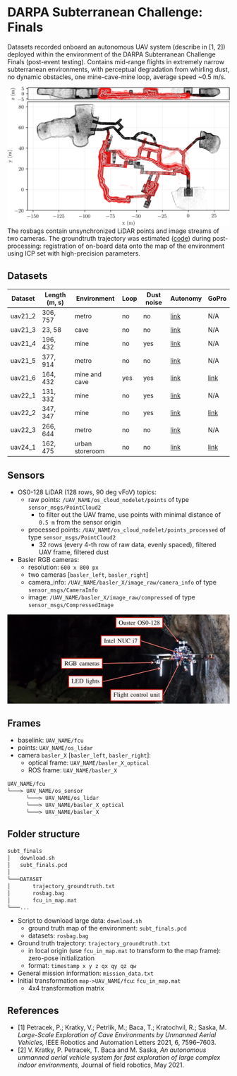 # DARPA Subterranean Challenge: Finals

Datasets recorded onboard an autonomous UAV system (describe in [1, 2]) deployed within the environment of the DARPA Subterranean Challenge Finals (post-event testing).
Contains mid-range flights in extremely narrow subterranean environments, with perceptual degradation from whirling dust, no dynamic obstacles, one mine-cave-mine loop, average speed ~0.5 m/s.

![](.fig/subt_finals.png)
The rosbags contain unsynchronized LiDAR points and image streams of two cameras.
The groundtruth trajectory was estimated ([code](https://github.com/ctu-mrs/mrs_pcl_tools/blob/master/src/executables/EstimateLidarSlamDrift.cpp)) during post-processing: registration of on-board data onto the map of the environment using ICP set with high-precision parameters.

## Datasets
| Dataset        | Length (m, s)    | Environment       | Loop   | Dust noise       | Autonomy                               | GoPro                                  |
| ---------      | ---------------- | ----------------- | ------ | ---------------- | -------------------------------------- | -------------------------------------- |
| uav21_2        | 306, 757         | metro             | no     | no               | [link](https://youtu.be/tkGsCteX3Ns)   | N/A                                    |
| uav21_3        | 23, 58           | cave              | no     | no               | [link](https://youtu.be/OOW50sTCzLY)   | N/A                                    |
| uav21_4        | 196, 432         | mine              | no     | yes              | [link](https://youtu.be/sCGyxbgCa_E)   | N/A                                    |
| uav21_5        | 377, 914         | metro             | no     | no               | [link](https://youtu.be/alTvBpJoxpw)   | N/A                                    |
| uav21_6        | 164, 432         | mine and cave     | yes    | yes              | [link](https://youtu.be/WG3CthG6XuU)   | [link](https://youtu.be/7MFX66mnS50)   |
| uav22_1        | 131, 332         | mine              | no     | yes              | [link](https://youtu.be/u2O5nsBRvBU)   | N/A                                    |
| uav22_2        | 347, 347         | mine              | no     | yes              | [link](https://youtu.be/MNnfMZDNs-w)   | [link](https://youtu.be/H9P09uPBGps)   |
| uav22_3        | 266, 644         | metro             | no     | no               | [link](https://youtu.be/HepOcH5c1Jg)   | N/A                                    |
| uav24_1        | 162, 475         | urban storeroom   | no     | no               | [link](https://youtu.be/lcehGjB4-HI)   | [link](https://youtu.be/aFqolM6R-4s)   |

## Sensors
- OS0-128 LiDAR (128 rows, 90 deg vFoV) topics:
  - raw points: `/UAV_NAME/os_cloud_nodelet/points` of type `sensor_msgs/PointCloud2`
    - to filter out the UAV frame, use points with minimal distance of `0.5 m` from the sensor origin
  - processed points: `/UAV_NAME/os_cloud_nodelet/points_processed` of type `sensor_msgs/PointCloud2`
    - 32 rows (every 4-th row of raw data, evenly spaced), filtered UAV frame, filtered dust
- Basler RGB cameras:
  - resolution: `600 x 800 px`
  - two cameras [`basler_left`, `basler_right`]
  - camera_info: `/UAV_NAME/basler_X/image_raw/camera_info` of type `sensor_msgs/CameraInfo`
  - image: `/UAV_NAME/basler_X/image_raw/compressed` of type `sensor_msgs/CompressedImage`

![](.fig/hardware.png)

## Frames
- baselink: `UAV_NAME/fcu`
- points: `UAV_NAME/os_lidar`
- camera `basler_X` [`basler_left`, `basler_right`]:
  - optical frame: `UAV_NAME/basler_X_optical`
  - ROS frame: `UAV_NAME/basler_X`
```
UAV_NAME/fcu
└───> UAV_NAME/os_sensor
      └───> UAV_NAME/os_lidar
      └───> UAV_NAME/basler_X_optical
      └───> UAV_NAME/basler_X
```

## Folder structure
```
subt_finals
│   download.sh
│   subt_finals.pcd
│
└───DATASET
│       trajectory_groundtruth.txt
│       rosbag.bag
│       fcu_in_map.mat
└───...
```
- Script to download large data: `download.sh`
  - ground truth map of the environment: `subt_finals.pcd`
  - datasets: `rosbag.bag`
- Ground truth trajectory: `trajectory_groundtruth.txt`
  - in local origin (use `fcu_in_map.mat` to transform to the map frame): zero-pose initialization
  - format: `timestamp x y z qx qy qz qw`
- General mission information: `mission_data.txt`
- Initial transformation `map->UAV_NAME/fcu`: `fcu_in_map.mat`
  - 4x4 transformation matrix
 
## References
- [1] Petracek, P.; Kratky, V.; Petrlik, M.; Baca, T.; Kratochvil, R.; Saska, M. *Large-Scale Exploration of Cave Environments by Unmanned Aerial Vehicles,* IEEE Robotics and Automation Letters 2021, 6, 7596–7603.
- [2] V. Kratky, P. Petracek, T. Baca and M. Saska, *An autonomous unmanned aerial vehicle system for fast exploration of large complex indoor environments,* Journal of field robotics, May 2021.
